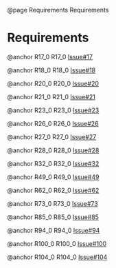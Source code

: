 @page Requirements Requirements

# Requirements

@anchor R17_0 R17_0 [Issue#17](https://github.com/WSUCEG-7140/Team-Beta/issues/17)

@anchor R18_0 R18_0 [Issue#18](https://github.com/WSUCEG-7140/Team-Beta/issues/18)

@anchor R20_0 R20_0 [Issue#20](https://github.com/WSUCEG-7140/Team-Beta/issues/20)

@anchor R21_0 R21_0 [Issue#21](https://github.com/WSUCEG-7140/Team-Beta/issues/21)

@anchor R23_0 R23_0 [Issue#23](https://github.com/WSUCEG-7140/Team-Beta/issues/23)

@anchor R26_0 R26_0 [Issue#26](https://github.com/WSUCEG-7140/Team-Beta/issues/26)

@anchor R27_0 R27_0 [Issue#27](https://github.com/WSUCEG-7140/Team-Beta/issues/27)

@anchor R28_0 R28_0 [Issue#28](https://github.com/WSUCEG-7140/Team-Beta/issues/28)

@anchor R32_0 R32_0 [Issue#32](https://github.com/WSUCEG-7140/Team-Beta/issues/32)

@anchor R49_0 R49_0 [Issue#49](https://github.com/WSUCEG-7140/Team-Beta/issues/49)

@anchor R62_0 R62_0 [Issue#62](https://github.com/WSUCEG-7140/Team-Beta/issues/62)

@anchor R73_0 R73_0 [Issue#73](https://github.com/WSUCEG-7140/Team-Beta/issues/73)

@anchor R85_0 R85_0 [Issue#85](https://github.com/WSUCEG-7140/Team-Beta/issues/85)

@anchor R94_0 R94_0 [Issue#94](https://github.com/WSUCEG-7140/Team-Beta/issues/94)

@anchor R100_0 R100_0 [Issue#100](https://github.com/WSUCEG-7140/Team-Beta/issues/100)

@anchor R104_0 R104_0 [Issue#104](https://github.com/WSUCEG-7140/Team-Beta/issues/104)
